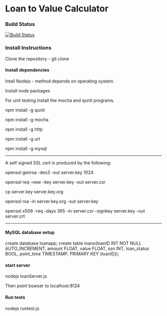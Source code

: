 # Loan to Value Calculator

### Build Status

[![Build Status](https://travis-ci.org/carlfahl/loanApp.svg?branch=master)](https://travis-ci.org/carlfahl/loanApp)

### Install Instructions

Clone the repository - git clone <repo path>

#### Install dependencies

Intall Nodejs - method depends on operating system.

Install node packages

For unit testing install the mocha and qunit programs.

npm install -g qunit

npm install -g mocha

npm install -g http

npm install -g url

npm install -g mysql

---------------------------

A self signed SSL cert is produced by the following: 

openssl genrsa -des3 -out server.key 1024

openssl req -new -key server.key -out server.csr

cp server.key server.key.org

openssl rsa -in server.key.org -out server.key

openssl x509 -req -days 365 -in server.csr -signkey server.key -out server.crt

----------------------------

#### MySQL database setup

create database loanapp;
create table loans(loanID INT NOT NULL AUTO_INCREMENT, amount FLOAT, value FLOAT, ssn INT, loan_status BOOL, point_time TIMESTAMP, PRIMARY KEY (loanID)); 

#### start server

nodejs loanServer.js

Then point bowser to localhost:8124

#### Run tests

nodejs runtest.js
